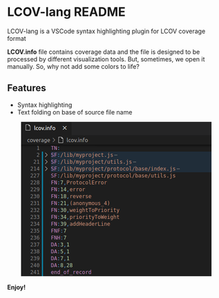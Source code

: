 # LCOV-lang README

LCOV-lang is a VSCode syntax highlighting plugin for LCOV coverage format

**LCOV&#46;info** file contains coverage data and the file is designed to be processed by different visualization tools. But, sometimes, we open it manually. So, why not add some colors to life?

## Features

- Syntax highlighting
- Text folding on base of source file name

<p align="center">
 <img src="images/LCOV-lang.png"/>
</p>

**Enjoy!**

